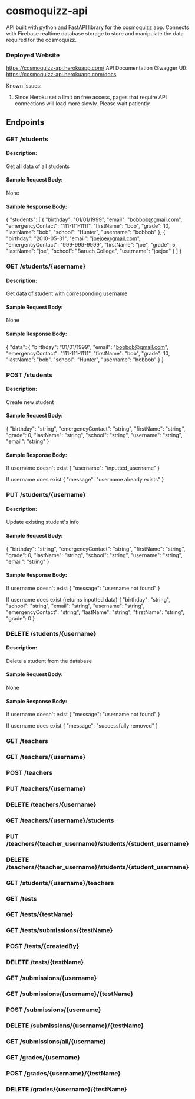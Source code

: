 # cosmoquizz-api

API built with python and FastAPI library for the cosmoquizz app. Connects with Firebase realtime database storage to store and manipulate the data required for the cosmoquizz.

 
### Deployed Website
https://cosmoquizz-api.herokuapp.com/
API Documentation (Swagger UI): https://cosmoquizz-api.herokuapp.com/docs

Known Issues:
1. Since Heroku set a limit on free access, pages that require API connections will load more slowly. Please wait patiently.

## Endpoints

### GET /students
#### Description:
Get all data of all students

#### Sample Request Body:
None

#### Sample Response Body:
{
  "students": [
    {
      "birthday": "01/01/1999",
      "email": "bobbob@gmail.com",
      "emergencyContact": "111-111-1111",
      "firstName": "bob",
      "grade": 10,
      "lastName": "bob",
      "school": "Hunter",
      "username": "bobbob"
    },
    {
      "birthday": "2010-05-31",
      "email": "joejoe@gmail.com",
      "emergencyContact": "999-999-9999",
      "firstName": "joe",
      "grade": 5,
      "lastName": "joe",
      "school": "Baruch College",
      "username": "joejoe"
    }
  ]
}

### GET /students/{username}
#### Description:
Get data of student with corresponding username

#### Sample Request Body:
None

#### Sample Response Body:
{
  "data": {
    "birthday": "01/01/1999",
    "email": "bobbob@gmail.com",
    "emergencyContact": "111-111-1111",
    "firstName": "bob",
    "grade": 10,
    "lastName": "bob",
    "school": "Hunter",
    "username": "bobbob"
  }
}

### POST /students
#### Description:
Create new student

#### Sample Request Body:
{
  "birthday": "string",
  "emergencyContact": "string",
  "firstName": "string",
  "grade": 0,
  "lastName": "string",
  "school": "string",
  "username": "string",
  "email": "string"
}

#### Sample Response Body:
If username doesn't exist
{
  "username": "inputted_username"
}

If username does exist
{
  "message": "username already exists"
}


### PUT /students/{username}
#### Description:
Update existing student's info

#### Sample Request Body:
{
  "birthday": "string",
  "emergencyContact": "string",
  "firstName": "string",
  "grade": 0,
  "lastName": "string",
  "school": "string",
  "username": "string",
  "email": "string"
}

#### Sample Response Body:
If username doesn't exist
{
  "message": "username not found"
}

If username does exist (returns inputted data)
{
  "birthday": "string",
  "school": "string",
  "email": "string",
  "username": "string",
  "emergencyContact": "string",
  "lastName": "string",
  "firstName": "string",
  "grade": 0
}

### DELETE /students/{username}
#### Description:
Delete a student from the database

#### Sample Request Body:
None

#### Sample Response Body:
If username doesn't exist
{
  "message": "username not found"
}

If username does exist 
{
  "message": "successfully removed"
}



### GET /teachers
### GET /teachers/{username}
### POST /teachers
### PUT /teachers/{username}
### DELETE /teachers/{username}



### GET /teachers/{username}/students
### PUT /teachers/{teacher_username}/students/{student_username}
### DELETE /teachers/{teacher_username}/students/{student_username}
### GET /students/{username}/teachers



### GET /tests
### GET /tests/{testName}
### GET /tests/submissions/{testName}
### POST /tests/{createdBy}
### DELETE /tests/{testName}

### GET /submissions/{username}
### GET /submissions/{username}/{testName}
### POST /submissions/{username}
### DELETE /submissions/{username}/{testName}
### GET /submissions/all/{username}

### GET /grades/{username}
### POST /grades/{username}/{testName}
### DELETE /grades/{username}/{testName}





